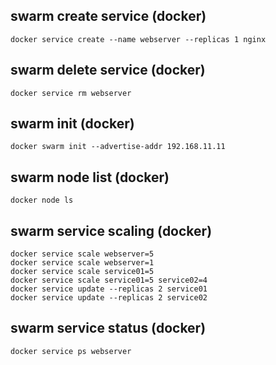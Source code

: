 ## swarm create service (docker)

```no-highlight
docker service create --name webserver --replicas 1 nginx
```

## swarm delete service (docker)
```no-highlight
docker service rm webserver
```

## swarm init (docker)
```no-highlight
docker swarm init --advertise-addr 192.168.11.11
```

## swarm node list (docker)
```no-highlight
docker node ls
```

## swarm service scaling (docker)
```no-highlight
docker service scale webserver=5
docker service scale webserver=1
docker service scale service01=5
docker service scale service01=5 service02=4
docker service update --replicas 2 service01
docker service update --replicas 2 service02
```

## swarm service status (docker)
```no-highlight
docker service ps webserver
```

